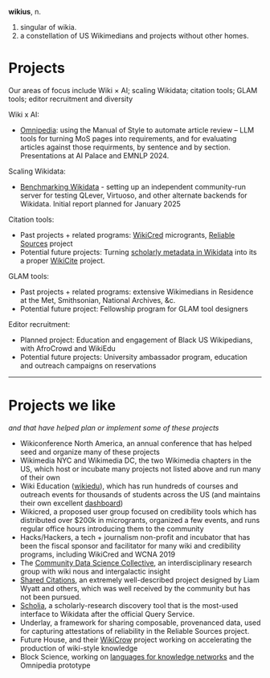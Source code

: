 **wikius**, n.  
1. singular of wikia. 
2. a constellation of US Wikimedians and projects without other homes.

# Projects
Our areas of focus include Wiki × AI; scaling Wikidata; citation tools; GLAM tools; editor recruitment and diversity

Wiki x AI:
* [Omnipedia](http://www.omnipedia.cc/): using the Manual of Style to automate article review – LLM tools for turning MoS pages into requirements, and for evaluating articles against those requirments, by sentence and by section.  Presentations at AI Palace and EMNLP 2024.

Scaling Wikidata:
* [Benchmarking Wikidata](https://www.wikidata.org/wiki/Wikidata:Scaling_Wikidata/Benchmarking) - setting up an independent community-run server for testing QLever, Virtuoso, and other alternate backends for Wikidata.  Initial report planned for January 2025

Citation tools:
* Past projects + related programs: [WikiCred](https://meta.wikimedia.org/wiki/WikiCred) microgrants, [Reliable Sources](https://en.wikipedia.org/wiki/Wikipedia:Vaccine_safety/Perennial_sources) project
* Potential future projects: Turning [scholarly metadata in Wikidata](https://www.wikidata.org/wiki/Wikidata:SPARQL_query_service/WDQS_graph_split) into its a proper [WikiCite](https://commons.wikimedia.org/wiki/File:WikiCite_poster_2011.pdf) project.

GLAM tools:
* Past projects + related programs: extensive Wikimedians in Residence at the Met, Smithsonian, National Archives, &c.
* Potential future project: Fellowship program for GLAM tool designers

Editor recruitment:
* Planned project: Education and engagement of Black US Wikipedians, with AfroCrowd and WikiEdu 
* Potential future projects: University ambassador program, education and outreach campaigns on reservations 

----

# Projects we like
_and that have helped plan or implement some of these projects_

* Wikiconference North America, an annual conference that has helped seed and organize many of these projects
* Wikimedia NYC and Wikimedia DC, the two Wikimedia chapters in the US, which host or incubate many projects not listed above and run many of their own
* Wiki Education ([wikiedu](https://wikiedu.org/)), which has run hundreds of courses and outreach events for thousands of students across the US (and maintains their own excellent [dashboard](https://dashboard.wikiedu.org/))  
* Wikicred, a proposed user group focused on credibility tools which has distributed over $200k in microgrants, organized a few events, and runs regular office hours introducing them to the community
* Hacks/Hackers, a tech + journalism non-profit and incubator that has been the fiscal sponsor and facilitator for many wiki and credibility programs, including WikiCred and WCNA 2019
* The [Community Data Science Collective](https://wiki.communitydata.science/Main_Page), an interdisciplinary research group with wiki nous and intergalactic insight
* [Shared Citations](https://meta.wikimedia.org/wiki/WikiCite/Shared_Citations), an extremely well-described project designed by Liam Wyatt and others, which was well received by the community but has not been pursued.
* [Scholia](https://scholia.toolforge.org/statistics), a scholarly-research discovery tool that is the most-used interface to Wikidata after the official Query Service.
* Underlay, a framework for sharing composable, provenanced data, used for capturing attestations of reliability in the Reliable Sources project.
* Future House, and their [WikiCrow](https://wikicrow.ai/) project working on accelerating the production of wiki-style knowledge
* Block Science, working on [languages for knowledge networks](https://blog.block.science/a-language-for-knowledge-networks/) and the Omnipedia prototype
